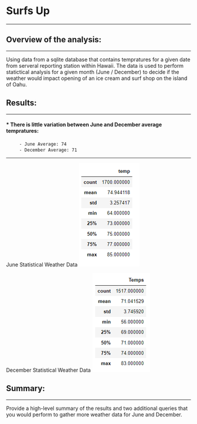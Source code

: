 # Surfs Up
--- 

## Overview of the analysis: 
---
Using data from a sqlite database that contains tempratures for a given date from serveral reporting 
station within Hawaii.  The data is used to perform statictical analysis for a given month 
(June / December) to decide if the weather would impact opening of an ice cream and surf shop on the 
island of Oahu. 

## Results: 
---
#### * There is little variation between June and December average tempratures:
		 - June Average: 74
		 - December Average: 71
---
June Statistical Weather Data
![June Statistical Weather Data](june_stats.png)

December Statistical Weather Data
![December Statistical Weather Data](dec_stats.png)

## Summary: 
---
Provide a high-level summary of the results and two additional queries that you would perform to 
gather more weather data for June and December.
